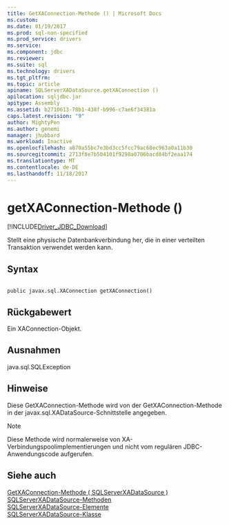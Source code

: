 ```yaml
---
title: GetXAConnection-Methode () | Microsoft Docs
ms.custom: 
ms.date: 01/19/2017
ms.prod: sql-non-specified
ms.prod_service: drivers
ms.service: 
ms.component: jdbc
ms.reviewer: 
ms.suite: sql
ms.technology: drivers
ms.tgt_pltfrm: 
ms.topic: article
apiname: SQLServerXADataSource.getXAConnection ()
apilocation: sqljdbc.jar
apitype: Assembly
ms.assetid: b2710613-78b1-438f-b996-c7ae6f34381a
caps.latest.revision: "9"
author: MightyPen
ms.author: genemi
manager: jhubbard
ms.workload: Inactive
ms.openlocfilehash: a870a55bc7e3bd3cc5fcc79ac68ec963a0a11b30
ms.sourcegitcommit: 2713f8e7b504101f9298a0706bacd84bf2eaa174
ms.translationtype: MT
ms.contentlocale: de-DE
ms.lasthandoff: 11/18/2017
---
```

# <a name="getxaconnection-method-"></a>getXAConnection-Methode ()
[!INCLUDE[Driver_JDBC_Download](../../../includes/driver_jdbc_download.md)]

  Stellt eine physische Datenbankverbindung her, die in einer verteilten Transaktion verwendet werden kann.  
  
## <a name="syntax"></a>Syntax  
  
```  
  
public javax.sql.XAConnection getXAConnection()  
```  
  
## <a name="return-value"></a>Rückgabewert  
 Ein XAConnection-Objekt.  
  
## <a name="exceptions"></a>Ausnahmen  
 java.sql.SQLException  
  
## <a name="remarks"></a>Hinweise  
 Diese GetXAConnection-Methode wird von der GetXAConnection-Methode in der javax.sql.XADataSource-Schnittstelle angegeben.  
  
> [!NOTE]  
>  Diese Methode wird normalerweise von XA-Verbindungspoolimplementierungen und nicht vom regulären JDBC-Anwendungscode aufgerufen.  
  
## <a name="see-also"></a>Siehe auch  
 [GetXAConnection-Methode &#40; SQLServerXADataSource &#41;](../../../connect/jdbc/reference/getxaconnection-method-sqlserverxadatasource.md)   
 [SQLServerXADataSource-Methoden](../../../connect/jdbc/reference/sqlserverxadatasource-methods.md)   
 [SQLServerXADataSource-Elemente](../../../connect/jdbc/reference/sqlserverxadatasource-members.md)   
 [SQLServerXADataSource-Klasse](../../../connect/jdbc/reference/sqlserverxadatasource-class.md)  
  
  
